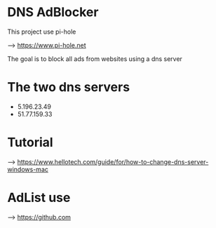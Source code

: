 # DNS AdBlocker

This project use pi-hole

--> https://www.pi-hole.net

The goal is to block all ads from websites using a dns server


# The two dns servers
- 5.196.23.49
- 51.77.159.33


# Tutorial

--> https://www.hellotech.com/guide/for/how-to-change-dns-server-windows-mac


# AdList use

--> https://github.com
